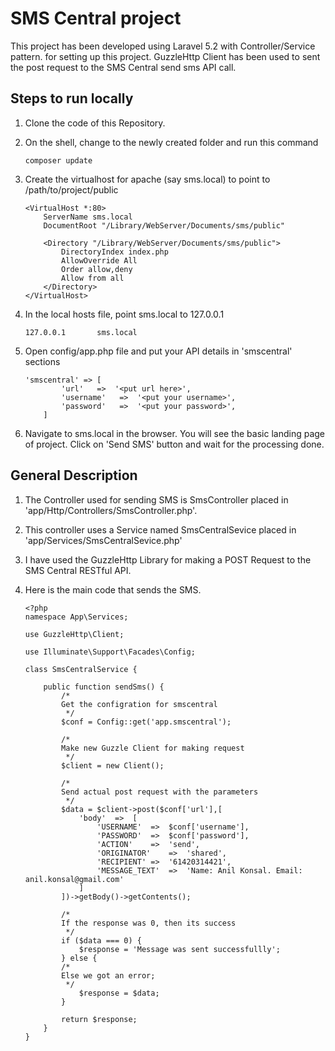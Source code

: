 # SMS Central project
This project has been developed using Laravel 5.2 with Controller/Service pattern. for setting up this project. GuzzleHttp Client has been used to sent the post request to the SMS Central send sms API call.

## Steps to run locally
1. Clone the code of this Repository.
2. On the shell, change to the newly created folder and run this command

    ```
    composer update
    ```
3. Create the virtualhost for apache (say sms.local) to point to /path/to/project/public

    ```
    <VirtualHost *:80>
        ServerName sms.local
        DocumentRoot "/Library/WebServer/Documents/sms/public"

        <Directory "/Library/WebServer/Documents/sms/public">
            DirectoryIndex index.php
            AllowOverride All
            Order allow,deny
            Allow from all
        </Directory>
    </VirtualHost>
    ```
4. In the local hosts file, point sms.local to 127.0.0.1

    ```
    127.0.0.1       sms.local
    ```
5. Open config/app.php file and put your API details in 'smscentral' sections

    ```
    'smscentral' => [
            'url'   =>  '<put url here>',
            'username'   =>  '<put your username>',
            'password'   =>  '<put your password>',
        ]
    ```
6. Navigate to sms.local in the browser. You will see the basic landing page of project. Click on 'Send SMS' button and wait for the processing done.


## General Description

1. The Controller used for sending SMS is SmsController placed in 'app/Http/Controllers/SmsController.php'.
2. This controller uses a Service named SmsCentralSevice placed in 'app/Services/SmsCentralSevice.php'
3. I have used the GuzzleHttp Library for making a POST Request to the SMS Central RESTful API.
4. Here is the main code that sends the SMS.

    ```
    <?php
    namespace App\Services;

    use GuzzleHttp\Client;

    use Illuminate\Support\Facades\Config;

    class SmsCentralService {

        public function sendSms() {
            /*
            Get the configration for smscentral
             */
            $conf = Config::get('app.smscentral');

            /*
            Make new Guzzle Client for making request
             */
            $client = new Client();

            /*
            Send actual post request with the parameters
             */
            $data = $client->post($conf['url'],[
                'body'  =>  [
                    'USERNAME'  =>  $conf['username'],
                    'PASSWORD'  =>  $conf['password'],
                    'ACTION'    =>  'send',
                    'ORIGINATOR'    =>  'shared',
                    'RECIPIENT' =>  '61420314421',
                    'MESSAGE_TEXT'  =>  'Name: Anil Konsal. Email: anil.konsal@gmail.com'
                ]
            ])->getBody()->getContents();

            /*
            If the response was 0, then its success
             */
            if ($data === 0) {
                $response = 'Message was sent successfullly';
            } else {
            /*
            Else we got an error;
             */
                $response = $data;
            }

            return $response;
        }
    }
    ```
